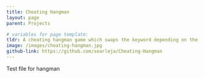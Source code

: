 ```yaml
---
title: Cheating Hangman
layout: page
parent: Projects

# variables for page template:
tldr: A cheating hangman game which swaps the keyword depending on the inputs of the user to guarantee a loss every time.
image: /images/cheating-hangman.jpg
github-link: https://github.com/searleja/Cheating-Hangman
---
```

Test file for hangman